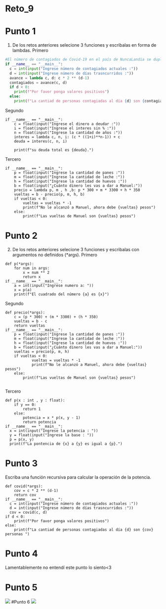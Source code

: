 # Reto_9
# Punto 1
1. De los retos anteriores selecione 3 funciones y escribalas en forma de lambdas.
Primero
```python
#El número de contagiados de Covid-19 en el país de NuncaLandia se duplica cada día. Hacer un programa que diga el número total de personas que se han contagiado cuando pasen D días a partir de hoy, si el número de contagiados actuales es C.
if __name__ == "__main__":
  c = int(input("Ingrese número de contagiados actuales :"))
  d = int(input("Ingrese número de días trasncurridos :"))
  avance = lambda c, d: c * 2 ** (d-1)
  contagiados = avance(c, d)
  if d < 0:
    print(f"Por favor ponga valores positivos")
  else:
    print(f"La cantiad de personas contagiadas al día {d} son {contagiados} personas ")
```
Segundo
```
if __name__ == "__main__":
    c = float(input("Ingrese el dinero a deudar :"))
    i = float(input("Ingrese el interes sin % :"))
    n = float(input("Ingrese la cantidad de años :"))
    interes = lambda c, n, i: (c * ((1+i)**n-1)) + c
    deuda = interes(c, n, i)
    
    print(f"su deuda total es {deuda}.")
```
Tercero
```
if __name__ == "__main__":
    p = float(input("Ingrese la cantidad de panes :"))
    m = float(input("Ingrese la cantidad de leche :"))
    h = float(input("Ingrese la cantidad de huevos :"))
    b = float(input("¿Cuánto dinero les vas a dar a Manuel:"))
    precio = lambda p, m , h ,b: p * 300 + m * 3300 + h * 350
    vueltas = b - precio(p, m, h, b)
    if vueltas < 0:
        vueltas = vueltas * -1
        print(f"No le alcanzó a Manuel, ahora debe {vueltas} pesos")
    else:
        print(f"Las vueltas de Manuel son {vueltas} pesos")
```
# Punto 2
2. De los retos anteriores selecione 3 funciones y escribalas con argumentos no definidos (*args).
Primero
```
def p(*args):
    for num in args:
        x = num ** 2
        return x
if __name__ == "__main__":
    a = int(input("Ingrese numero a: "))
    x = p(a)
    print(f"El cuadrado del número {a} es {x}")
```
Segundo
```
def precio(*args):
    c = (p * 300) + (m * 3300) + (h * 350)
    vueltas = b - c
    return vueltas
if __name__ == "__main__":
    p = float(input("Ingrese la cantidad de panes :"))
    m = float(input("Ingrese la cantidad de leche :"))
    h = float(input("Ingrese la cantidad de huevos :"))
    b = float(input("¿Cuánto dinero les vas a dar a Manuel:"))
    vueltas = precio(p, m, h)
    if vueltas < 0:
            vueltas = vueltas * -1
            print(f"No le alcanzó a Manuel, ahora debe {vueltas} pesos")
    else:
        print(f"Las vueltas de Manuel son {vueltas} pesos")
    
```
Tercero
```
def p(x : int , y : float):
    if y == 0:
        return 1
    else:
        potencia = x * p(x, y - 1)
        return potencia
if __name__ == "__main__":
  x = int(input("Ingrese la potencia : "))
  y = float(input("Ingrese la base : "))
  p = p(x, y)
  print(f"La pontencia de {x} a {y} es igual a {p}.")
```
# Punto 3
Escriba una función recursiva para calcular la operación de la potencia.
```
def covid(*args):
    cov = c * 2 ** (d-1)
    return cov
if __name__ == "__main__":
  c = int(input("Ingrese número de contagiados actuales :"))
  d = int(input("Ingrese número de días trasncurridos :"))
  cov = covid(c, d)
if d < 0:
    print(f"Por favor ponga valores positivos")
else:
    print(f"La cantiad de personas contagiadas al día {d} son {cov} personas ")  
```
# Punto 4
Lamentablemente no entendí este punto 
lo siento<3
# Punto 5
![](https://i.ibb.co/F7R56GJ/SAIODAS123.jpg)
#Punto 6
![](https://i.ibb.co/MM0NmgR/Captura2.jpg)


